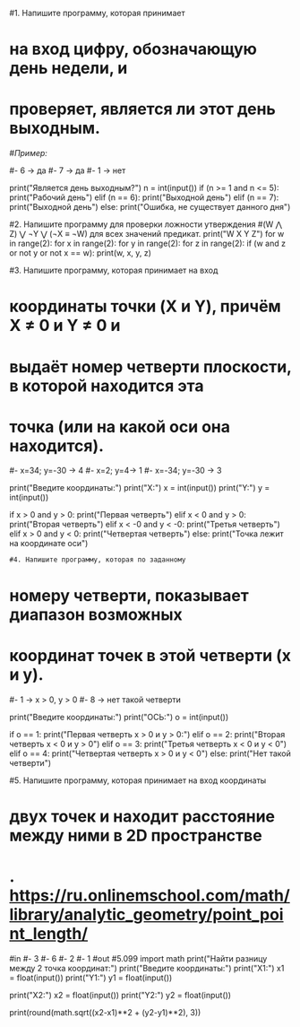 #1. Напишите программу, которая принимает
# на вход цифру, обозначающую день недели, и
# проверяет, является ли этот день выходным.
#*Пример:*

#- 6 -> да
#- 7 -> да
#- 1 -> нет

print("Является день выходным?")
n = int(input())
if (n >= 1 and n <= 5):
    print("Рабочий день")
elif (n == 6):
    print("Выходной день")
elif (n == 7):
    print("Выходной день")
else:
    print("Ошибка, не существует данного дня")

#2. Напишите программу для проверки ложности утверждения
#(W ⋀ Z) ⋁ ¬Y ⋁ (¬X ≡ ¬W) для всех значений предикат.
print("W X Y Z")
for w in range(2):
    for x in range(2):
        for y in range(2):
            for z in range(2):
                if (w and z or not y or not x == w):
                    print(w, x, y, z)



#3. Напишите программу, которая принимает на вход
# координаты точки (X и Y), причём X ≠ 0 и Y ≠ 0 и
# выдаёт номер четверти плоскости, в которой находится эта
# точка (или на какой оси она находится).
#- x=34; y=-30 -> 4
#- x=2; y=4-> 1
#- x=-34; y=-30 -> 3

print("Введите координаты:")
print("X:")
x = int(input())
print("Y:")
y = int(input())


if x > 0 and y > 0:
    print("Первая четверть")
elif x < 0 and y > 0:
    print("Вторая четверть")
elif x < -0 and y < -0:
    print("Третья четверть")
elif x > 0 and y < 0:
    print("Четвертая четверть")
else:
    print("Точка лежит на координате оси")


    #4. Напишите программу, которая по заданному
# номеру четверти, показывает диапазон возможных
# координат точек в этой четверти (x и y).

#- 1 -> x > 0, y > 0
#- 8 -> нет такой четверти


print("Введите координаты:")
print("ОСЬ:")
o = int(input())



if o == 1:
    print("Первая четверть x > 0 и y > 0:")
elif o == 2:
        print("Вторая четверть x < 0 и y > 0")
elif o == 3:
        print("Третья четверть x < 0 и y < 0")
elif o == 4:
        print("Четвертая четверть x > 0 и y < 0")
else:
    print("Нет такой четверти")


#5. Напишите программу, которая принимает на вход координаты
# двух точек и находит расстояние между ними в 2D пространстве
# . https://ru.onlinemschool.com/math/library/analytic_geometry/point_point_length/
#in
#- 3
#- 6
#- 2
#- 1
#out
#5.099
import math
print("Найти разницу между 2 точка координат:")
print("Введите координаты:")
print("X1:")
x1 = float(input())
print("Y1:")
y1 = float(input())

print("X2:")
x2 = float(input())
print("Y2:")
y2 = float(input())

print(round(math.sqrt((x2-x1)**2 + (y2-y1)**2), 3))